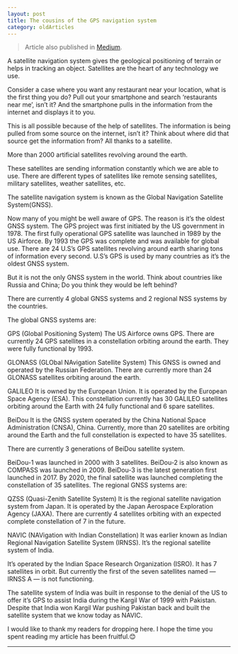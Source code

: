 ```yaml
---
layout: post 
title: The cousins of the GPS navigation system
category: oldArticles
---
```


> Article also published in [Medium](https://surajsv.medium.com/).

A satellite navigation system gives the geological positioning of terrain or helps in tracking an object. Satellites are the heart of any technology we use.

Consider a case where you want any restaurant near your location, what is the first thing you do? Pull out your smartphone and search ‘restaurants near me’, isn’t it? And the smartphone pulls in the information from the internet and displays it to you.

This is all possible because of the help of satellites. The information is being pulled from some source on the internet, isn’t it? Think about where did that source get the information from? All thanks to a satellite.

More than 2000 artificial satellites revolving around the earth.

These satellites are sending information constantly which we are able to use. There are different types of satellites like remote sensing satellites, military satellites, weather satellites, etc.

The satellite navigation system is known as the Global Navigation Satellite System(GNSS).

Now many of you might be well aware of GPS. The reason is it’s the oldest GNSS system. The GPS project was first initiated by the US government in 1978. The first fully operational GPS satellite was launched in 1989 by the US Airforce. By 1993 the GPS was complete and was available for global use. There are 24 U.S’s GPS satellites revolving around earth sharing tons of information every second. U.S’s GPS is used by many countries as it’s the oldest GNSS system.

But it is not the only GNSS system in the world. Think about countries like Russia and China; Do you think they would be left behind?

There are currently 4 global GNSS systems and 2 regional NSS systems by the countries.

The global GNSS systems are:

GPS (Global Positioning System)
The US Airforce owns GPS. There are currently 24 GPS satellites in a constellation orbiting around the earth. They were fully functional by 1993.

GLONASS (GLObal NAvigation Satellite System)
This GNSS is owned and operated by the Russian Federation. There are currently more than 24 GLONASS satellites orbiting around the earth.

GALILEO
It is owned by the European Union. It is operated by the European Space Agency (ESA). This constellation currently has 30 GALILEO satellites orbiting around the Earth with 24 fully functional and 6 spare satellites.

BeiDou
It is the GNSS system operated by the China National Space Administration (CNSA), China. Currently, more than 20 satellites are orbiting around the Earth and the full constellation is expected to have 35 satellites.

There are currently 3 generations of BeiDou satellite system.

BeiDou-1 was launched in 2000 with 3 satellites.
BeiDou-2 is also known as COMPASS was launched in 2009.
BeiDou-3 is the latest generation first launched in 2017. By 2020, the final satellite was launched completing the constellation of 35 satellites.
The regional GNSS systems are:

QZSS (Quasi-Zenith Satellite System)
It is the regional satellite navigation system from Japan. It is operated by the Japan Aerospace Exploration Agency (JAXA). There are currently 4 satellites orbiting with an expected complete constellation of 7 in the future.

NAVIC (NAVigation with Indian Constellation)
It was earlier known as Indian Regional Navigation Satellite System (IRNSS). It’s the regional satellite system of India.

It’s operated by the Indian Space Research Organization (ISRO). It has 7 satellites in orbit. But currently the first of the seven satellites named — IRNSS A — is not functioning.

The satellite system of India was built in response to the denial of the US to offer it’s GPS to assist India during the Kargil War of 1999 with Pakistan. Despite that India won Kargil War pushing Pakistan back and built the satellite system that we know today as NAVIC.

I would like to thank my readers for dropping here. I hope the time you spent reading my article has been fruitful.😊

----------------
